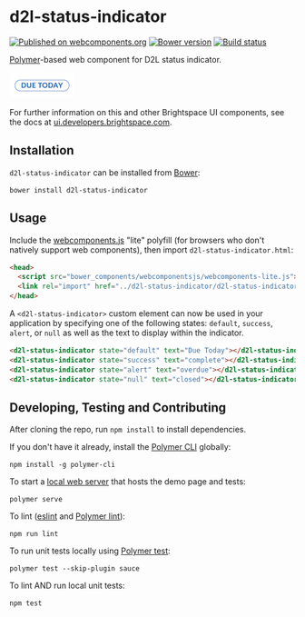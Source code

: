 # d2l-status-indicator
[![Published on webcomponents.org](https://img.shields.io/badge/webcomponents.org-published-blue.svg)](https://www.webcomponents.org/element/BrightspaceUI/status-indicator)
[![Bower version][bower-image]][bower-url]
[![Build status][ci-image]][ci-url]

[Polymer](https://www.polymer-project.org)-based web component for D2L status indicator.

![screenshot of status-indicator component](/default-indicator.png)

For further information on this and other Brightspace UI components, see the docs at [ui.developers.brightspace.com](http://ui.developers.brightspace.com/).

## Installation

`d2l-status-indicator` can be installed from [Bower][bower-url]:
```shell
bower install d2l-status-indicator
```

## Usage

Include the [webcomponents.js](http://webcomponents.org/polyfills/) "lite" polyfill (for browsers who don't natively support web components), then import `d2l-status-indicator.html`:
```html
<head>
  <script src="bower_components/webcomponentsjs/webcomponents-lite.js"></script>
  <link rel="import" href="../d2l-status-indicator/d2l-status-indicator.html">
</head>
```

A `<d2l-status-indicator>` custom element can now be used in your application by specifying one of the following states: `default`, `success`, `alert`, or `null` as well as the text to display within the indicator.

<!---
```
<custom-element-demo>
  <template>
    <script src="../webcomponentsjs/webcomponents-lite.js"></script>
    <link rel="import" href="../d2l-typography/d2l-typography.html">
    <link rel="import" href="d2l-status-indicator.html">
    <custom-style include="d2l-typography">
      <style is="custom-style" include="d2l-typography"></style>
    </custom-style>
    <style>
      html {
        font-size: 20px;
      }
	  d2l-status-indicator {
		  margin-bottom: 10px;
	  }
    </style>
    <next-code-block></next-code-block>
  </template>
</custom-element-demo>
```
-->
```html
<d2l-status-indicator state="default" text="Due Today"></d2l-status-indicator>
<d2l-status-indicator state="success" text="complete"></d2l-status-indicator>
<d2l-status-indicator state="alert" text="overdue"></d2l-status-indicator>
<d2l-status-indicator state="null" text="closed"></d2l-status-indicator>
```

## Developing, Testing and Contributing

After cloning the repo, run `npm install` to install dependencies.

If you don't have it already, install the [Polymer CLI](https://www.polymer-project.org/2.0/docs/tools/polymer-cli) globally:

```shell
npm install -g polymer-cli
```

To start a [local web server](https://www.polymer-project.org/2.0/docs/tools/polymer-cli-commands#serve) that hosts the demo page and tests:

```shell
polymer serve
```

To lint ([eslint](http://eslint.org/) and [Polymer lint](https://www.polymer-project.org/2.0/docs/tools/polymer-cli-commands#lint)):

```shell
npm run lint
```

To run unit tests locally using [Polymer test](https://www.polymer-project.org/2.0/docs/tools/polymer-cli-commands#tests):

```shell
polymer test --skip-plugin sauce
```

To lint AND run local unit tests:

```shell
npm test
```

[bower-url]: http://bower.io/search/?q=d2l-status-indicator
[bower-image]: https://badge.fury.io/bo/d2l-status-indicator.svg
[ci-url]: https://travis-ci.org/BrightspaceUI/status-indicator
[ci-image]: https://travis-ci.org/BrightspaceUI/status-indicator.svg?branch=master

